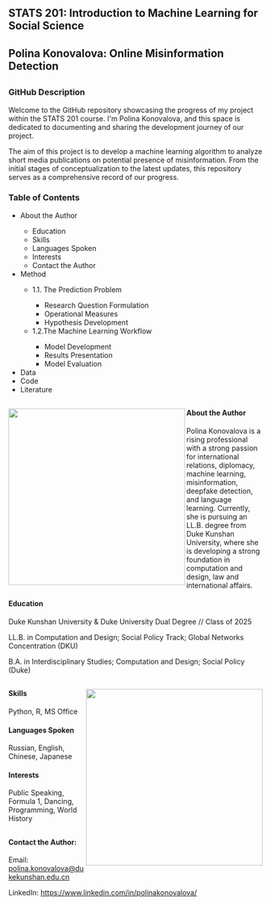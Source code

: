 
## STATS 201: Introduction to Machine Learning for Social Science
## Polina Konovalova: Online Misinformation Detection

##

### GitHub Description
Welcome to the GitHub repository showcasing the progress of my project within the STATS 201 course. I'm Polina Konovalova, and this space is dedicated to documenting and sharing the development journey of our project. 

The aim of this project is to develop a machine learning algorithm to analyze short media publications on potential presence of misinformation. From the initial stages of conceptualization to the latest updates, this repository serves as a comprehensive record of our progress.

### Table of Contents
<ul>
 <li>About the Author</li>
 <ul>
  <li>Education</li>
  <li>Skills</li>
  <li>Languages Spoken</li>
  <li>Interests</li>
  <li>Contact the Author</li>
 </ul>
 <li>Method</li>
 <ul>
   <li>1.1. The Prediction Problem</li>
     <ul>
       <li>Research Question Formulation</li>
       <li>Operational Measures</li>
       <li>Hypothesis Development</li>
     </ul>
   <li>1.2.The Machine Learning Workflow</li>
     <ul>
       <li>Model Development</li>
       <li>Results Presentation</li>
       <li>Model Evaluation</li>
     </ul>
 </ul>
 <li>Data</li>
 <li>Code</li>
 <li>Literature</li>
</ul>

##

<img align="left" src="KONOVALOVA_Polina_photo.JPG" width=350>

#### About the Author
Polina Konovalova is a rising professional with a strong passion for international relations, diplomacy, machine learning, misinformation, deepfake detection, and language learning. Currently, she is pursuing an LL.B. degree from Duke Kunshan University, where she is developing a strong foundation in computation and design, law and international affairs.

#### Education
Duke Kunshan University & Duke University Dual Degree // Class of 2025

LL.B. in Computation and Design; Social Policy Track; Global Networks Concentration (DKU)

B.A. in Interdisciplinary Studies; Computation and Design; Social Policy (Duke)
## 

<img align="right" src="https://github.com/Rising-Stars-by-Sunshine/STATS201_Polina/assets/148934457/602848f6-1f23-457b-adc7-96a40bd856f7" width=350>

#### Skills
Python, R, MS Office

#### Languages Spoken
Russian, English, Chinese, Japanese

#### Interests
Public Speaking, Formula 1, Dancing, Programming, World History

##

#### Contact the Author:
Email: polina.konovalova@dukekunshan.edu.cn

LinkedIn: https://www.linkedin.com/in/polinakonovalova/
